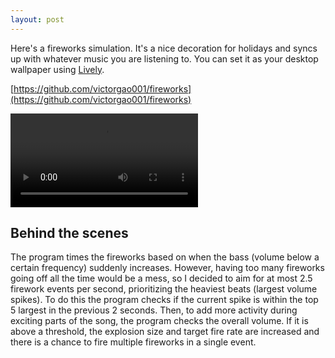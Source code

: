 ```yaml
---
layout: post
---
```


Here's a fireworks simulation. It's a nice decoration for holidays and syncs up with whatever music you are listening to. You can set it as your desktop wallpaper using [Lively](https://github.com/rocksdanister/lively).

[https://github.com/victorgao001/fireworks](https://github.com/victorgao001/fireworks)

<video controls style="max-width:100%"><source src="{{'/assets/images/2024-02-14 fireworks.webm' | relative_url}}"></video>

## Behind the scenes

The program times the fireworks based on when the bass (volume below a certain frequency) suddenly increases. However, having too many fireworks going off all the time would be a mess, so I decided to aim for at most 2.5 firework events per second, prioritizing the heaviest beats (largest volume spikes). To do this the program checks if the current spike is within the top 5 largest in the previous 2 seconds. Then, to add more activity during exciting parts of the song, the program checks the overall volume. If it is above a threshold, the explosion size and target fire rate are increased and there is a chance to fire multiple fireworks in a single event.
